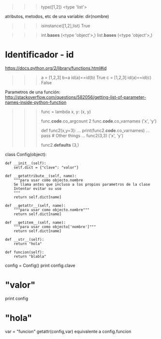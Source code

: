 >>> type([1,2])
<type 'list'>


atributos, metodos, etc de una variable:
dir(nombre)



>>> isinstance([1,2],list)
True

>>> int.__bases__
(<type 'object'>,)
>>> list.__bases__
(<type 'object'>,)



# Identificador - id
https://docs.python.org/2/library/functions.html#id

>>> a = [1,2,3]
>>> b=a
>>> id(a)==id(b)
True
>>> c = [1,2,3]
>>> id(a)==id(c)
False



Parametros de una función:
http://stackoverflow.com/questions/582056/getting-list-of-parameter-names-inside-python-function
>>> func = lambda x, y: (x, y)
>>> 
>>> func.__code__.co_argcount
2
>>> func.__code__.co_varnames
('x', 'y')
>>>
>>> def func2(x,y=3):
...  print(func2.__code__.co_varnames)
...  pass # Other things
... 
>>> func2(3,3)
('x', 'y')
>>> 
>>> func2.__defaults__
(3,)





class Config(object):

    def __init__(self):
        self.dict = {"clave": "valor"}

    def __getattribute__(self, name):
        """para usar como objecto.nombre
        Se llama antes que incluso a los propios parametros de la clase
        Intentar evitar su uso
        """
        return self.dict[name]

    def __getattr__(self, name):
        """para usar como objecto.nombre"""
        return self.dict[name]

    def __getitem__(self, name):
        """para usar como objecto['nombre']"""
        return self.dict[name]

    def __str__(self):
        return "hola"

    def funcion(self):
        return "blabla"

config = Config()
print config.clave
  # "valor"
print config
  # "hola"
  

var = "funcion"
getattr(config,var)
equivalente a
config.funcion
